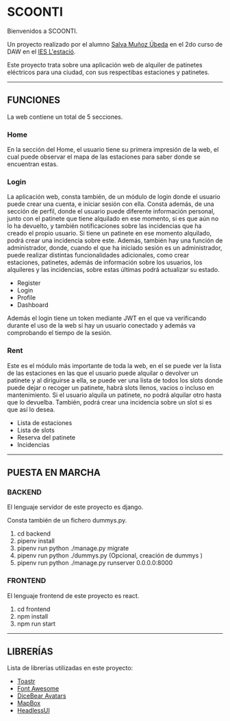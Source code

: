 <h1>SCOONTI</h1>

<p style="text-align: justify">Bienvenidos a SCOONTI.<br>
  
Un proyecto realizado por el alumno <a href="https://github.com/Salmu10">Salva Muñoz Úbeda</a> en el 2do curso de DAW en el <a href="https://portal.edu.gva.es/iestacio/">IES L'estació</a>.<br>
  
Este proyecto trata sobre una aplicación web de alquiler de patinetes eléctricos para una ciudad, con sus respectibas estaciones y patinetes.</p>
<hr>
  
<h2>FUNCIONES</h2>
 
<p>La web contiene un total de 5 secciones.<p>
  
<h3>Home</h3>
<p>En la sección del Home, el usuario tiene su primera impresión de la web, el cual puede observar el mapa de las estaciones para saber donde se encuentran estas.</p>

<h3>Login</h3>
<p>La aplicación web, consta también, de un módulo de login donde el usuario puede crear una cuenta, e iniciar sesión con ella. Consta además, de una sección de perfil, donde el usuario puede diferente información personal, junto con el patinete que tiene alquilado en ese momento, si es que aún no lo ha devuelto, y también notificaciones sobre las incidencias que ha creado el propio usuario. Si tiene un patinete en ese momento alquilado, podrá crear una incidencia sobre este. Además, también hay una función de administrador, donde, cuando el que ha iniciado sesión es un administrador, puede realizar distintas funcionalidades adicionales, como crear estaciones, patinetes, además de información sobre los usuarios, los alquileres y las incidencias, sobre estas últimas podrá actualizar su estado.</p>
<ul>
  <li>Register</li>
  <li>Login</li>
  <li>Profile</li>
  <li>Dashboard</li>
</ul>
<p>Además el login tiene un token mediante JWT en el que va verificando durante el uso de la web si hay un usuario conectado y además va comprobando el tiempo de la sesión.</p>
 
<h3>Rent</h3>
<p>Este es el módulo más importante de toda la web, en el se puede ver la lista de las estaciones en las que el usuario puede alquilar o devolver un patinete y al diriguirse a ella, se puede ver una lista de todos los slots donde puede dejar o recoger un patinete, habrá slots llenos, vacios o incluso en mantenimiento. Si el usuario alquila un patinete, no podrá alquilar otro hasta que lo devuelba. También, podrá crear una incidencia sobre un slot si es que así lo desea.</p>
<ul>
  <li>Lista de estaciones</li>
  <li>Lista de slots</li>
  <li>Reserva del patinete</li>
  <li>Incidencias</li>
</ul>

<hr>

<h2>PUESTA EN MARCHA</h2>

<h3>BACKEND</h3>
<p>El lenguaje servidor de este proyecto es django.</p>
<p>Consta también de un fichero dummys.py.</p>
<ol>
    <li>cd backend</li>
    <li>pipenv install</li>
    <li>pipenv run python ./manage.py migrate</li>
    <li>pipenv run python ./dummys.py  (Opcional, creación de dummys )</li>
    <li>pipenv run python ./manage.py runserver 0.0.0.0:8000</li>
</ol>

<h3>FRONTEND</h3>
<p>El lenguaje frontend de este proyecto es react.</p>
<ol>
  <li>cd frontend</li>
  <li>npm install</li>
  <li>npm run start</li>
</ol>

<hr>

<h2>LIBRERÍAS</h2>

<p>Lista de librerías utilizadas en este proyecto:</p>

<ul>
  <li><a href="https://www.npmjs.com/package/react-toastify">Toastr</a></li>
  <li><a href="https://fontawesome.com/">Font Awesome</a></li>
  <li><a href="https://avatars.dicebear.com/">DiceBear Avatars</a></li>
  <li><a href="https://www.mapbox.com/">MapBox</a></li>
  <li><a href="https://headlessui.com/">HeadlessUI</a></li>
</ul>